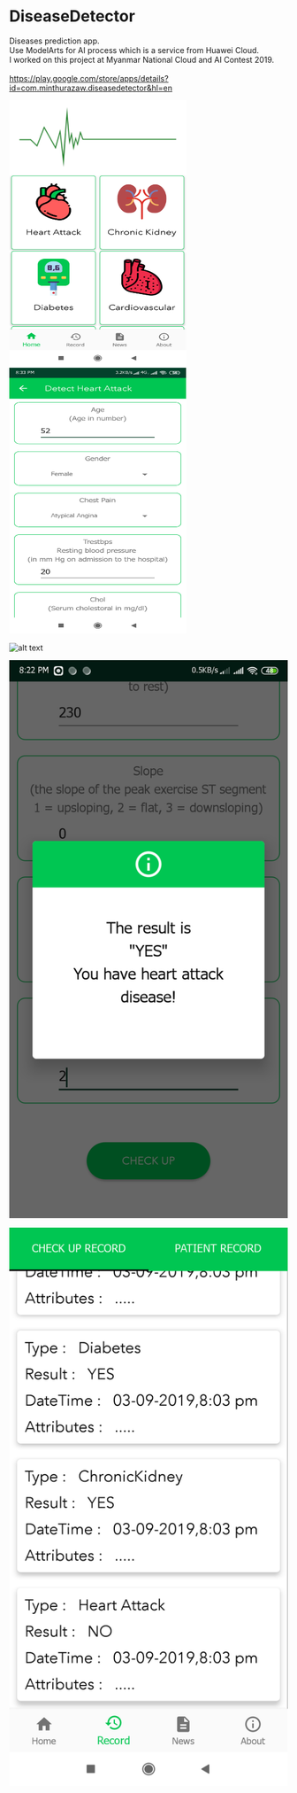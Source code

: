# DiseaseDetector
 Diseases prediction app.<br>
 Use ModelArts for AI process which is a service from Huawei Cloud. <br>
 I worked on this project at Myanmar National Cloud and AI Contest 2019.
 <br>
 <br>
 <a href="https://play.google.com/store/apps/details?id=com.minthurazaw.diseasedetector&hl=en">https://play.google.com/store/apps/details?id=com.minthurazaw.diseasedetector&hl=en</a>
 <br>


 <img src="https://github.com/MinThuraZaw/DiseaseDetector/blob/master/Screenshot_2019-09-04-20-00-08-729_com.minthurazaw.diseasedetector.png"  width="320" height="480">

 <img src="https://github.com/MinThuraZaw/DiseaseDetector/blob/master/Screenshot_2019-09-04-20-33-05-928_com.minthurazaw.diseasedetector.png"  width="320" height="480">


  ![alt text]()

  ![alt text](https://github.com/MinThuraZaw/DiseaseDetector/blob/master/Screenshot_2019-08-22-20-22-58-323_com.example.diseasedetector%5B1%5D.png)

  ![alt text](https://github.com/MinThuraZaw/DiseaseDetector/blob/master/Screenshot_2019-09-03-20-03-47-256_com.minthurazaw.diseasedetector.png)